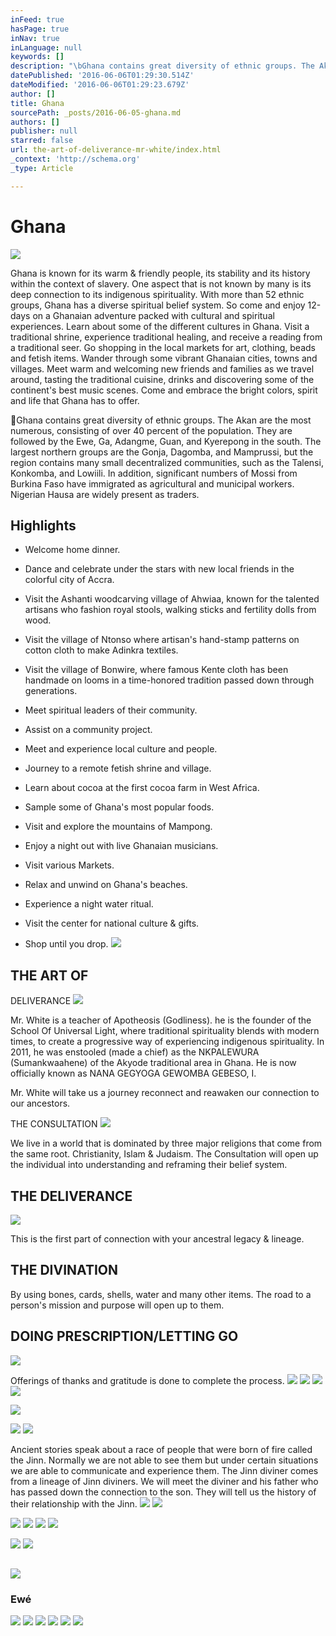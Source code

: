```yaml
---
inFeed: true
hasPage: true
inNav: true
inLanguage: null
keywords: []
description: "\bGhana contains great diversity of ethnic groups. The Akan are the most numerous, consisting of over 40 percent of the population. They are followed by the Ewe, Ga, Adangme, Guan, and Kyerepong in the south. The largest northern groups are the Gonja, Dagomba, and Mamprussi, but the region contains many small decentralized communities, such as the Talensi, Konkomba, and Lowiili. In addition, significant numbers of Mossi from Burkina Faso have immigrated as agricultural and municipal workers. Nigerian Hausa are widely present as traders. "
datePublished: '2016-06-06T01:29:30.514Z'
dateModified: '2016-06-06T01:29:23.679Z'
author: []
title: Ghana
sourcePath: _posts/2016-06-05-ghana.md
authors: []
publisher: null
starred: false
url: the-art-of-deliverance-mr-white/index.html
_context: 'http://schema.org'
_type: Article

---
```

# Ghana
![](https://the-grid-user-content.s3-us-west-2.amazonaws.com/2323b802-f9b0-46e5-9acd-a80cfe02077e.jpg)

Ghana is known for its warm & friendly people, its stability and its history within the context of slavery. One aspect that is not known by many is its deep connection to its indigenous spirituality. With more than 52 ethnic groups, Ghana has a diverse spiritual belief system. So come and enjoy 12-days on a Ghanaian adventure packed with cultural and spiritual experiences. Learn about some of the different cultures in Ghana. Visit a traditional shrine, experience traditional healing, and receive a reading from a traditional seer. Go shopping in the local markets for art, clothing, beads and fetish items. Wander through some vibrant Ghanaian cities, towns and villages. Meet warm and welcoming new friends and families as we travel around, tasting the traditional cuisine, drinks and discovering some of the continent's best music scenes. Come and embrace the bright colors, spirit and life that Ghana has to offer.

Ghana contains great diversity of ethnic groups. The Akan are the most numerous, consisting of over 40 percent of the population. They are followed by the Ewe, Ga, Adangme, Guan, and Kyerepong in the south. The largest northern groups are the Gonja, Dagomba, and Mamprussi, but the region contains many small decentralized communities, such as the Talensi, Konkomba, and Lowiili. In addition, significant numbers of Mossi from Burkina Faso have immigrated as agricultural and municipal workers. Nigerian Hausa are widely present as traders. 

## Highlights

* Welcome home dinner.

* Dance and celebrate under the stars with new local friends in the colorful city of Accra.

* Visit the Ashanti woodcarving village of Ahwiaa, known for the talented artisans who fashion royal stools, walking sticks and fertility dolls from wood.

* Visit the village of Ntonso where artisan's hand-stamp patterns on cotton cloth to make Adinkra textiles.

* Visit the village of Bonwire, where famous Kente cloth has been handmade on looms in a time-honored tradition passed down through generations.

* Meet spiritual leaders of their community.

* Assist on a community project.

* Meet and experience local culture and people.

* Journey to a remote fetish shrine and village.

* Learn about cocoa at the first cocoa farm in West Africa.

* Sample some of Ghana's most popular foods.

* Visit and explore the mountains of Mampong.

* Enjoy a night out with live Ghanaian musicians.

* Visit various Markets.

* Relax and unwind on Ghana's beaches.

* Experience a night water ritual.

* Visit the center for national culture & gifts.

* Shop until you drop.
![](https://imgflo.herokuapp.com/graph/vahj1ThiexotieMo/724845810aa0a2e3296718f733da8c20/passthrough.jpg?height=360&input=https%3A%2F%2Fthe-grid-user-content.s3-us-west-2.amazonaws.com%2Fee4084e6-322d-4b08-ac11-de695a1e11d6.jpg&width=640)

## THE ART OF
DELIVERANCE
![](https://imgflo.herokuapp.com/graph/vahj1ThiexotieMo/7181fd230c0f25971f4328ae3c6df3fe/passthrough.jpg?height=563&input=https%3A%2F%2Fthe-grid-user-content.s3-us-west-2.amazonaws.com%2F2615ebfe-225c-47af-bb62-9f1d6f43d049.jpg&width=750)

Mr. White is a
teacher of Apotheosis (Godliness). he is the founder of the School Of Universal
Light, where traditional spirituality blends with modern times, to create a
progressive way of experiencing indigenous spirituality. In 2011, he was
enstooled (made a chief) as the NKPALEWURA (Sumankwaahene) of the Akyode traditional
area in Ghana. He is now officially known as NANA GEGYOGA GEWOMBA GEBESO, I.

Mr. White will take us a journey reconnect and reawaken our connection to our ancestors.

THE CONSULTATION
![](https://the-grid-user-content.s3-us-west-2.amazonaws.com/48b906ac-7639-4288-9cd4-e76710d718e1.jpg)

We live in a world that is dominated by three major religions that come from the same root. Christianity, Islam & Judaism. The Consultation will open up the individual into understanding and reframing their belief system.

## THE DELIVERANCE
![](https://the-grid-user-content.s3-us-west-2.amazonaws.com/b374cc2c-2eeb-42a4-a6c9-9d5507b61321.jpg)

This is the first part of connection with your ancestral legacy & lineage.

## THE DIVINATION

By using bones, cards, shells, water and many other items. The road to a person's mission and purpose will open up to them.

## DOING PRESCRIPTION/LETTING GO
![](https://imgflo.herokuapp.com/graph/vahj1ThiexotieMo/193afa23a470e8bf6bdc9384b00e514a/passthrough.png?height=428&input=https%3A%2F%2Fs3-us-west-2.amazonaws.com%2Fthe-grid-img%2Fp%2Faa8ea3680dd7435c0f417dbf753a2a594b0b73dc.png&width=750)

Offerings of thanks and gratitude is done to complete the process.
![](https://imgflo.herokuapp.com/graph/vahj1ThiexotieMo/10bdf766bda3268390c08c99a92683cb/passthrough.jpg?height=299&input=https%3A%2F%2Fthe-grid-user-content.s3-us-west-2.amazonaws.com%2F330d20e1-3368-4a05-9ef2-b68d0a0ee184.jpg&width=400)
![](https://imgflo.herokuapp.com/graph/vahj1ThiexotieMo/b09796cee31bb789cdbc3a8663c582ba/passthrough.png?height=427&input=https%3A%2F%2Fs3-us-west-2.amazonaws.com%2Fthe-grid-img%2Fp%2Fd453fef1db96d259bff356d8c71db95c554356b1.png&width=750)
![](https://imgflo.herokuapp.com/graph/vahj1ThiexotieMo/b09796cee31bb789cdbc3a8663c582ba/passthrough.png?height=427&input=https%3A%2F%2Fs3-us-west-2.amazonaws.com%2Fthe-grid-img%2Fp%2Fd453fef1db96d259bff356d8c71db95c554356b1.png&width=750)
![](https://the-grid-user-content.s3-us-west-2.amazonaws.com/16b05f7c-2f92-4bf9-bfc1-96ab75e7916d.png)

![](https://imgflo.herokuapp.com/graph/vahj1ThiexotieMo/8edb7ab31ff019062cbbe224c7a7734e/passthrough.png?height=579&input=https%3A%2F%2Fs3-us-west-2.amazonaws.com%2Fthe-grid-img%2Fp%2F70bb53926511bb0ed1712be42b1afb413afc4284.png&width=750)

![](https://imgflo.herokuapp.com/graph/vahj1ThiexotieMo/8edb7ab31ff019062cbbe224c7a7734e/passthrough.png?height=579&input=https%3A%2F%2Fs3-us-west-2.amazonaws.com%2Fthe-grid-img%2Fp%2F70bb53926511bb0ed1712be42b1afb413afc4284.png&width=750)
![](https://imgflo.herokuapp.com/graph/vahj1ThiexotieMo/022ad2226f1185fabb2a5cf6eb870dbe/passthrough.jpg?height=600&input=https%3A%2F%2Fthe-grid-user-content.s3-us-west-2.amazonaws.com%2Feb47986d-6374-4959-afbc-047d1ac44464.jpg&width=450)

Ancient stories speak about a race of people that were born of fire called the Jinn. Normally we are not able to see them but under certain situations we are able to communicate and experience them. The Jinn diviner comes from a lineage of Jinn diviners. We will meet the diviner and his father who has passed down the connection to the son. They will tell us the history of their relationship with the Jinn.
![](https://imgflo.herokuapp.com/graph/vahj1ThiexotieMo/072ca2188d2a77fa310d5e8be0d88bbc/passthrough.jpg?height=422&input=https%3A%2F%2Fthe-grid-user-content.s3-us-west-2.amazonaws.com%2Fa414c30f-1166-4e8b-ab40-78f4e7393dfe.jpg&width=750)
![](https://the-grid-user-content.s3-us-west-2.amazonaws.com/d7d7b04d-99ee-48d8-a341-d57288bd2cc5.jpg)

![](https://imgflo.herokuapp.com/graph/vahj1ThiexotieMo/e3b1476f5c374ca167d3ce102a777cf1/passthrough.jpg?height=422&input=https%3A%2F%2Fthe-grid-user-content.s3-us-west-2.amazonaws.com%2Fd7d7b04d-99ee-48d8-a341-d57288bd2cc5.jpg&width=750)
![](https://the-grid-user-content.s3-us-west-2.amazonaws.com/1b1838f8-cc20-48ce-976a-83cafa840d87.jpg)
![](https://imgflo.herokuapp.com/graph/vahj1ThiexotieMo/e3b1476f5c374ca167d3ce102a777cf1/passthrough.jpg?height=422&input=https%3A%2F%2Fthe-grid-user-content.s3-us-west-2.amazonaws.com%2Fd7d7b04d-99ee-48d8-a341-d57288bd2cc5.jpg&width=750)
![](https://imgflo.herokuapp.com/graph/vahj1ThiexotieMo/6ef86e5f25533128afb59336a886d1c5/passthrough.jpg?height=422&input=https%3A%2F%2Fthe-grid-user-content.s3-us-west-2.amazonaws.com%2F1b1838f8-cc20-48ce-976a-83cafa840d87.jpg&width=750)

![](https://imgflo.herokuapp.com/graph/vahj1ThiexotieMo/6ef86e5f25533128afb59336a886d1c5/passthrough.jpg?height=422&input=https%3A%2F%2Fthe-grid-user-content.s3-us-west-2.amazonaws.com%2F1b1838f8-cc20-48ce-976a-83cafa840d87.jpg&width=750)
![](https://the-grid-user-content.s3-us-west-2.amazonaws.com/de47fe2c-f8c5-4ea0-9d88-4a29d8df33f9.jpg)

## ![](https://the-grid-user-content.s3-us-west-2.amazonaws.com/a1436105-1b2f-45ad-aebb-80f626a5cc48.jpg)

### Ewé
![](https://imgflo.herokuapp.com/graph/vahj1ThiexotieMo/5786d6798a328662b67fb08d311f464c/passthrough.jpg?height=563&input=https%3A%2F%2Fthe-grid-user-content.s3-us-west-2.amazonaws.com%2Fa1436105-1b2f-45ad-aebb-80f626a5cc48.jpg&width=750)
![](https://the-grid-user-content.s3-us-west-2.amazonaws.com/21c9ae82-e8cd-43da-a21d-8b147fcf2c28.jpg)
![](https://imgflo.herokuapp.com/graph/vahj1ThiexotieMo/5786d6798a328662b67fb08d311f464c/passthrough.jpg?height=563&input=https%3A%2F%2Fthe-grid-user-content.s3-us-west-2.amazonaws.com%2Fa1436105-1b2f-45ad-aebb-80f626a5cc48.jpg&width=750)
![](https://the-grid-user-content.s3-us-west-2.amazonaws.com/e310461e-ff7c-4f74-a87e-bf1a4341790c.jpg)
![](https://the-grid-user-content.s3-us-west-2.amazonaws.com/784ad673-6956-493b-9737-f393fe60f6c1.jpg)
![](https://imgflo.herokuapp.com/graph/vahj1ThiexotieMo/2c660ddb10112dcd093d1175b84b06cc/passthrough.png?height=227&input=https%3A%2F%2Fs3-us-west-2.amazonaws.com%2Fthe-grid-img%2Fp%2Fd5c00392f1dc2070fcb3425df110a9212b702994.png&width=300)
